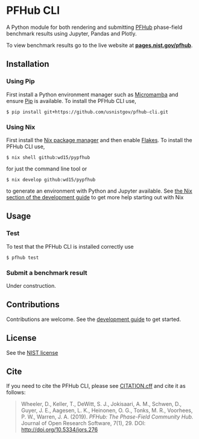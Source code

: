 # PFHub CLI

A Python module for both rendering and submitting [PFHub] phase-field
benchmark results using Jupyter, Pandas and Plotly.

To view benchmark results go to the live website at 
[__pages.nist.gov/pfhub__](https://pages.nist.gov/pfhub).

## Installation

### Using Pip

First install a Python environment manager such as [Micromamba] and
ensure [Pip] is available. To install the PFHub CLI use,

    $ pip install git+https://github.com/usnistgov/pfhub-cli.git
    
### Using Nix

First install the [Nix package manager][NIX] and then enable [Flakes].
To install the PFHub CLI use,

    $ nix shell github:wd15/pypfhub

for just the command line tool or

    $ nix develop github:wd15/pypfhub
    
to generate an environment with Python and Jupyter available.
See [the Nix section of the development guide](./DEVELOPMENT.md#flakes)
to get more help starting out with Nix

## Usage

### Test

To test that the PFHub CLI is installed correctly use

    $ pfhub test
        
### Submit a benchmark result

Under construction.

## Contributions

Contributions are welcome. See the [development guide][DEV] to get
started.

## License

See the [NIST license](./LICENSE.md)

## Cite

If you need to cite the PFHub CLI, please see [CITATION.cff][CITE] and
cite it as follows:

> Wheeler, D., Keller, T., DeWitt, S. J., Jokisaari, A. M., Schwen, D.,
> Guyer, J. E., Aagesen, L. K., Heinonen, O. G., Tonks, M. R., Voorhees,
> P. W., Warren, J. A. (2019). *PFHub: The Phase-Field Community Hub.*
> Journal of Open Research Software, 7(1), 29. DOI:
> <http://doi.org/10.5334/jors.276>

[PFHub]: https://pages.nist.gov/pfhub
[DEV]: ./DEVELOPMENT.md
[LICENSE]: ./LICENSE.md
[CITE]: ./CITATION.cff
[NIX]: https://nixos.org/download.html
[Flakes]: https://nixos.wiki/wiki/Flakes
[Micromamba]: https://mamba.readthedocs.io/en/latest/user_guide/micromamba.html
[Pip]: https://pip.pypa.io/en/stable/
